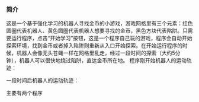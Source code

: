 ### 简介
这是一个基于强化学习的机器人寻找金币的小游戏，游戏网格里有三个元素：红色圆圈代表机器人、黄色圆圈代表机器人想要寻找的金币，黑色方块代表陷阱。只需要运行程序，点击“开始学习”按钮，这是一个程序自己玩的游戏，程序会自动开始探索环境，找到金币或者掉入陷阱则重新从入口开始探索。在开始运行程序的时候，机器人会像无头苍蝇一样在网格里乱走，经过一段时间的探索（大约5分钟），机器人可以很快地绕过陷阱，直达金币所在地。
程序刚开始机器人的运动轨迹：



一段时间后机器人的运动轨迹：


主要有两个程序




